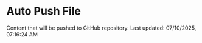 # Auto Push File

Content that will be pushed to GitHub repository.
Last updated: 07/10/2025, 07:16:24 AM